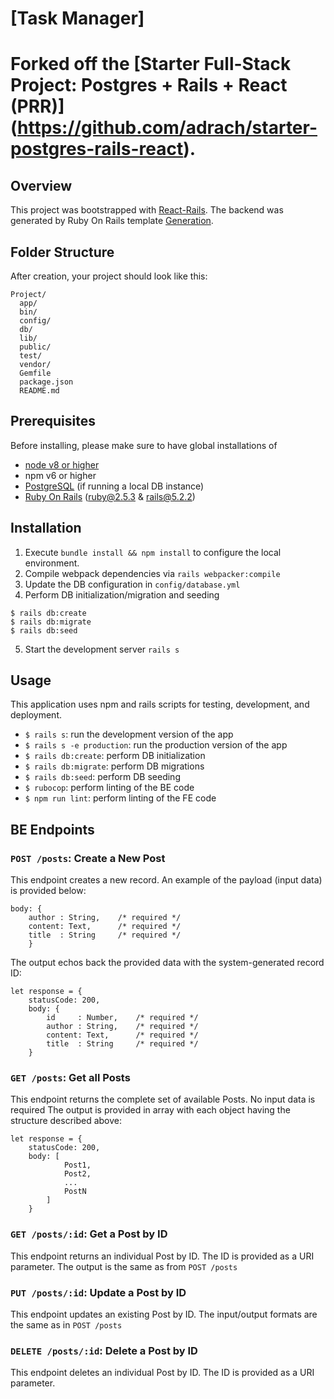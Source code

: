 # [Task Manager]
# Forked off the [Starter Full-Stack Project: Postgres + Rails + React (PRR)] (https://github.com/adrach/starter-postgres-rails-react).

## Overview

This project was bootstrapped with [React-Rails](https://github.com/reactjs/react-rails).
The backend was generated by Ruby On Rails template [Generation](http://guides.rubyonrails.org/getting_started.html).

## Folder Structure

After creation, your project should look like this:

```
Project/
  app/
  bin/
  config/
  db/
  lib/
  public/
  test/
  vendor/
  Gemfile
  package.json
  README.md
```



## Prerequisites
Before installing, please make sure to have global installations of
* [node v8 or higher](https://nodejs.org/en/download/)
* npm v6 or higher
* [PostgreSQL](https://www.postgresql.org/download/) (if running a local DB instance)
* [Ruby On Rails](https://rubyonrails.org/) (ruby@2.5.3 & rails@5.2.2)

## Installation
1. Execute `bundle install && npm install` to configure the local environment.
2. Compile webpack dependencies via `rails webpacker:compile`
3. Update the DB configuration in `config/database.yml`
4. Perform DB initialization/migration and seeding
```
$ rails db:create
$ rails db:migrate
$ rails db:seed
```
5. Start the development server `rails s`


## Usage
This application uses npm and rails scripts for testing, development, and deployment.

* `$ rails s`: run the development version of the app
* `$ rails s -e production`: run the production version of the app
* `$ rails db:create`: perform DB initialization
* `$ rails db:migrate`: perform DB migrations
* `$ rails db:seed`: perform DB seeding
* `$ rubocop`: perform linting of the BE code
* `$ npm run lint`: perform linting of the FE code

## BE Endpoints

### `POST /posts`: Create a New Post
This endpoint creates a new record. An example of the payload (input data) is provided below:
```
body: {
    author : String,    /* required */
    content: Text,      /* required */
    title  : String     /* required */
    }
```
The output echos back the provided data with the system-generated record ID:
```
let response = {
    statusCode: 200,
    body: {
        id     : Number,    /* required */
        author : String,    /* required */
        content: Text,      /* required */
        title  : String     /* required */
    }
```

### `GET /posts`: Get all Posts
This endpoint returns the complete set of available Posts. No input data is required
The output is provided in array with each object having the structure described above:
```
let response = {
    statusCode: 200,
    body: [
            Post1,
            Post2,
            ...
            PostN
        ]
    }
```

### `GET /posts/:id`: Get a Post by ID
This endpoint returns an individual Post by ID. The ID is provided as a URI parameter.
The output is the same as from `POST /posts`

### `PUT /posts/:id`: Update a Post by ID
This endpoint updates an existing Post by ID. The input/output formats are the same as in `POST /posts`

### `DELETE /posts/:id`: Delete a Post by ID
This endpoint deletes an individual Post by ID. The ID is provided as a URI parameter.
